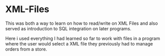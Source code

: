 # XML-Files
This was both a way to learn on how to read/write on XML Files and also served as introduction to SQL integration on later programs.

Here i used everything I had learned so far to work with files in a program where the user would select a XML file they previously had to manage orders from a store.
